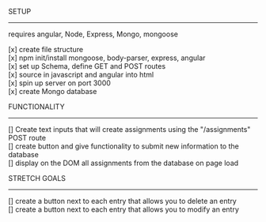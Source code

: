 SETUP
__________________________  
requires angular, Node, Express, Mongo, mongoose   

[x] create file structure    
[x] npm init/install mongoose, body-parser, express, angular    
[x] set up Schema, define GET and POST routes  
[x] source in javascript and angular into html    
[x] spin up server on port 3000      
[x] create Mongo database   


FUNCTIONALITY
___________________________  

[] Create text inputs that will create assignments using the "/assignments" POST route    
[] create button and give functionality to submit new information to the database  
[] display on the DOM all assignments from the database on page load  


STRETCH GOALS
____________________________________

[] create a button next to each entry that allows you to delete an entry  
[] create a button next to each entry that allows you to modify an entry  
